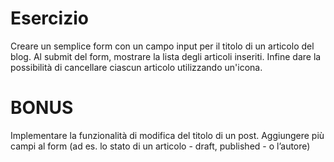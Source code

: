 # Esercizio

Creare un semplice form con un campo input per il titolo di un articolo del blog.
Al submit del form, mostrare la lista degli articoli inseriti.
Infine dare la possibilità di cancellare ciascun articolo utilizzando un'icona.

# BONUS

Implementare la funzionalità di modifica del titolo di un post.
Aggiungere più campi al form (ad es. lo stato di un articolo - draft, published - o l’autore)
